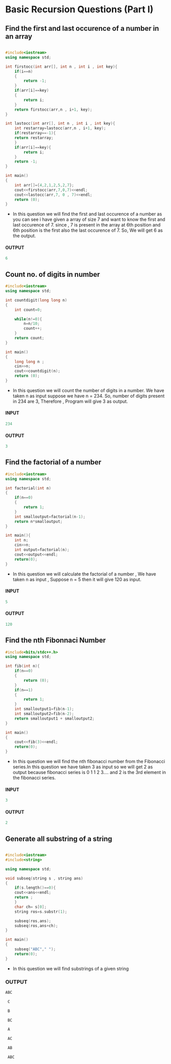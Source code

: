 # Basic Recursion Questions (Part I)



## Find the first and last occurence of a number in an array

```CPP

#include<iostream>
using namespace std;

int firstocc(int arr[], int n , int i , int key){
    if(i==n)
    {
        return -1;
    }
    if(arr[i]==key)
    {
        return i;
    }
    return firstocc(arr,n , i+1, key);
}

int lastocc(int arr[], int n , int i , int key){
    int restarray=lastocc(arr,n , i+1, key);
    if(restarray==-1){
    return restarray;
    }
    if(arr[i]==key){
        return i;
    }
    return -1;
}

int main()
{
    int arr[]={4,2,1,2,5,2,7};
    cout<<firstocc(arr,7,0,7)<<endl;
    cout<<lastocc(arr,7, 0 , 7)<<endl;
    return (0);
}
```
- In this question we will find the first and last occurence of a number as you can see i have given a array of size 7 and want to know the first and last occurence of 7. since , 7 is present in the array at 6th position and 6th position is the first also the last occurence of 7. So, We will get 6 as the output.

#### OUTPUT
```CPP
6 
```

## Count no. of digits in number

```CPP
#include<iostream>
using namespace std;

int countdigit(long long n)
{
    int count=0;

    while(n!=0){
        n=n/10;
        count++;
    }
    return count;
}

int main()
{
    long long n ;
    cin>>n;
    cout<<countdigit(n);
    return (0);
}
```

- In this question we will count the number of digits in a number. We have taken n as input suppose we have n = 234. So, number of digits present in 234 are 3, Therefore , Program will give 3 as output.

#### INPUT
```CPP
234
```
#### OUTPUT
```CPP
3
```
## Find the factorial of a number

```CPP
#include<iostream>
using namespace std;

int factorial(int n)
{
    if(n==0)
    {
        return 1;
    }
    int smalloutput=factorial(n-1);
    return n*smalloutput;
}

int main(){
    int n;
    cin>>n;
    int output=factorial(n);
    cout<<output<<endl;
    return(0);
}

```

- In this question we will calculate the factorial of a number , We have taken n as input , Suppose n = 5 then it will give 120 as input.

#### INPUT
```CPP
5
```
#### OUTPUT
```CPP
120
```
## Find the nth Fibonnaci Number

```CPP
#include<bits/stdc++.h>
using namespace std;

int fib(int n){
    if(n==0)
    {
        return (0);
    }
    if(n==1)
    {
        return 1;
    }
    int smalloutput1=fib(n-1);
    int smalloutput2=fib(n-2);
    return smalloutput1 + smalloutput2;
}

int main()
{
    cout<<fib(3)<<endl;
    return(0);
}


```
- In this question we will find the nth fibonacci number from the Fibonacci series.In this question we have taken 3 as input so we will get 2 as output because fibonacci series is 0 1 1 2 3....
and 2 is the 3rd element in the fibonacci series.

#### INPUT
```CPP
3
```

#### OUTPUT
```CPP
2
```
## Generate all substring of a string

```CPP

#include<iostream>
#include<string>

using namespace std;

void subseq(string s , string ans)
{
    if(s.length()==0){
    cout<<ans<<endl;
    return ;
    }
    char ch= s[0];
    string ros=s.substr(1);

    subseq(ros,ans);
    subseq(ros,ans+ch);
}

int main()
{
    subseq("ABC"," ");
    return(0);
}

```

- In this question we will find substrings of a given string
### OUTPUT
```CPP
ABC

 C

 B

 BC

 A

 AC

 AB

 ABC
```
